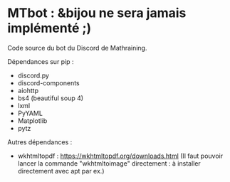 # MTbot : &bijou ne sera jamais implémenté ;)

Code source du bot du Discord de Mathraining.

Dépendances sur pip :
 - discord.py
 - discord-components
 - aiohttp
 - bs4 (beautiful soup 4)
 - lxml
 - PyYAML
 - Matplotlib
 - pytz

Autres dépendances :
 - wkhtmltopdf : https://wkhtmltopdf.org/downloads.html 
 (Il faut pouvoir lancer la commande "wkhtmltoimage" directement : à installer directement avec apt par ex.)
